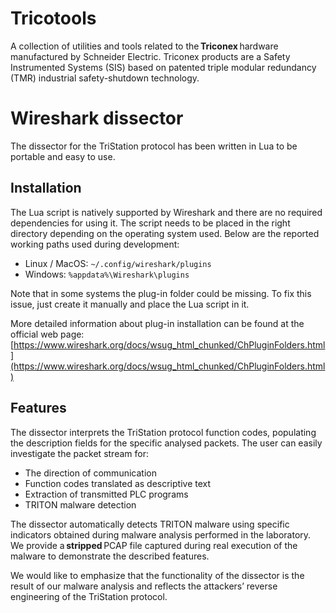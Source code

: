# Tricotools
A collection of utilities and tools related to the **Triconex** hardware manufactured by Schneider Electric. Triconex products are a Safety Instrumented Systems (SIS) based on patented triple modular redundancy (TMR) industrial safety-shutdown technology.

# Wireshark dissector
The dissector for the TriStation protocol has been written in Lua to be portable and easy to use.

## Installation
The Lua script is natively supported by Wireshark and there are no required dependencies for using it. The script needs to be placed in the right directory depending on the operating system used. Below are the reported working paths used during development:

* Linux / MacOS: ```~/.config/wireshark/plugins```
* Windows: ```%appdata%\Wireshark\plugins```

Note that in some systems the plug-in folder could be missing. To fix this issue, just create it manually and place the Lua script in it.

More detailed information about plug-in installation can be found at the official web page:
[https://www.wireshark.org/docs/wsug_html_chunked/ChPluginFolders.html](https://www.wireshark.org/docs/wsug_html_chunked/ChPluginFolders.html)

## Features
The dissector interprets the TriStation protocol function codes, populating the description fields for the specific analysed packets. The user can easily investigate the packet stream for:
* The direction of communication
* Function codes translated as descriptive text
* Extraction of transmitted PLC programs
* TRITON malware detection

The dissector automatically detects TRITON malware using specific indicators obtained during malware analysis performed in the laboratory. We provide a **stripped** PCAP file captured during real execution of the malware to demonstrate the described features. 

We would like to emphasize that the functionality of the dissector is the result of our malware analysis and reflects the attackers’ reverse engineering of the TriStation protocol.
